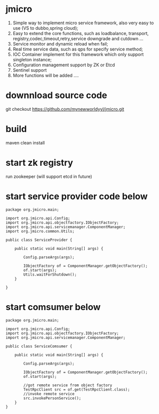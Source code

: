 # jmicro
1. Simple way to implement micro service framework, also very easy to use (VS to dubbo,spring cloud);
2. Easy to extend the core functions, such as loadbalance, transport, registry,codec,timeout,retry,service downgrade and cutdown ...
3. Service monitor and dynamic reload when fail;
4. Real time service data, such as qps for specify service method;
5. IOC Container implement for this framework which only support singleton instance;
6. Configuration management support by ZK or Etcd
7. Sentinel support
8. More functions will be added ....

# downnload source code
git checkout https://github.com/mynewworldyyl/jmicro.git

# build
maven clean install

# start zk registry
 run zookeeper (will support etcd in future)


# start service provider code below
~~~
package org.jmicro.main;

import org.jmicro.api.Config;
import org.jmicro.api.objectfactory.IObjectFactory;
import org.jmicro.api.servicemanager.ComponentManager;
import org.jmicro.common.Utils;

public class ServiceProvider {

	public static void main(String[] args) {
		
		Config.parseArgs(args);
		
		IObjectFactory of = ComponentManager.getObjectFactory();
		of.start(args);
		Utils.waitForShutdown();
	}

}
~~~

# start comsumer below

~~~
package org.jmicro.main;

import org.jmicro.api.Config;
import org.jmicro.api.objectfactory.IObjectFactory;
import org.jmicro.api.servicemanager.ComponentManager;

public class ServiceComsumer {

	public static void main(String[] args) {
		
		Config.parseArgs(args);
		
		IObjectFactory of = ComponentManager.getObjectFactory();
		of.start(args);
		
		//got remote service from object factory
		TestRpcClient src = of.get(TestRpcClient.class);
		//invoke remote service
		src.invokePersonService();
	}
}
~~~
